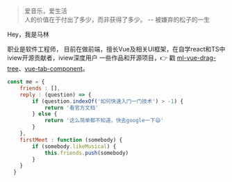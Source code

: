 > 爱音乐，爱生活  
> 人的价值在于付出了多少，而非获得了多少。 -- 被嫌弃的松子的一生

Hey，我是马林

职业是软件工程师，
目前在做前端，擅长Vue及相关UI框架，在自学react和TS中
iview开源贡献者，iview深度用户
一些作品和开源项目，👉 戳 [ml-vue-drag-tree](https://github.com/qq240814476/ml-vue-drag-tree)、[vue-tab-component](https://github.com/qq240814476/vue-tab-component)。

```javascript
const me = {
    friends : [],
    reply : (question) => {
        if (question.indexOf('如何快速入门一门技术') > -1) {
            return '看官方文档'
        } else {
            return '这么简单都不知道，快去google一下😄'
        }
    },
    firstMeet : function (somebody) {
        if (somebody.likeMusical) {
            this.friends.push(somebody)
        }
    }
  }
```

<!-- ##### Talks

- [Upgrading to Progressive Web Apps][9] · [JSConf CN 上海 2017](http://2017.jsconf.cn/)
- Building Progressive Web Apps · [CSDI 广州 2017](http://www.csdisummit.com/)
- The State of Progressive Web App · GDG IO Redux 北京 2017
- 炒冷饭 · PWA 到底是个什么玩意？· Baidu HQ 北京 2017
- [Service Worker 101][5] · GDG DevFest 北京 2016
- [Progressive Web App，复兴序章][4] · [QCon 上海 2016](http://2016.qconshanghai.com/presentation/3111)
- Progressive Web App 之我见 · GDG IO Redux 北京 2016
- [CSS Still Sucks 2015][2] · 2015
- [JavaScript 模块化七日谈][1] · 2015

[1]: //huangxuan.me/2015/07/09/js-module-7day/
[2]: //huangxuan.me/2015/12/28/css-sucks-2015/
[3]: //huangxuan.me/2016/06/05/pwa-in-my-pov/
[4]: //huangxuan.me/2016/10/20/pwa-qcon2016/
[5]: //huangxuan.me/2016/11/20/sw-101-gdgdf/
[6]: https://yanshuo.io/assets/player/?deck=58ac8598b123db0067292f92 "PWA Rehashing"
[7]: https://yanshuo.io/assets/player/?deck=593ad6fbfe88c2006a0a0d6d "The State of PWA"
[8]: https://yanshuo.io/assets/player/?deck=594d673d570c357d0698a950 "Building PWA"
[9]: //huangxuan.me/jsconfcn2017/ -->
